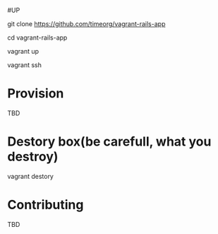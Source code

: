 #UP 
                                                                                                                                                                                 
git clone https://github.com/timeorg/vagrant-rails-app

cd vagrant-rails-app

vagrant up

vagrant ssh



# Provision

TBD


# Destory box(be carefull, what you destroy)

vagrant destory

# Contributing

TBD
